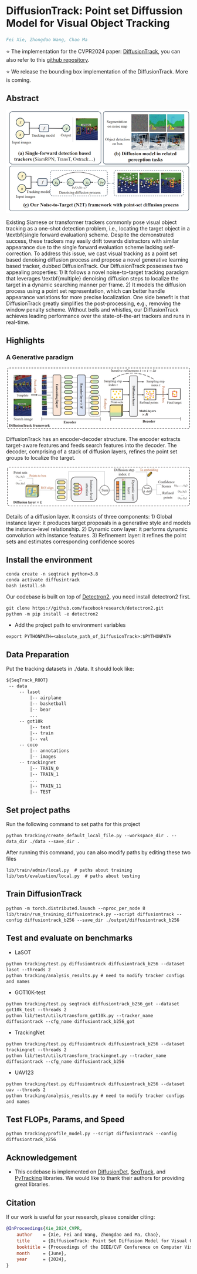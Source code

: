 # DiffusionTrack: Point set Diffussion Model for Visual Object Tracking

```bibtex
Fei Xie, Zhongdao Wang, Chao Ma
```

:star: The implementation for the CVPR2024 paper: [DiffusionTrack](https://openaccess.thecvf.com/content/CVPR2024/papers/Xie_DiffusionTrack_Point_Set_Diffusion_Model_for_Visual_Object_Tracking_CVPR_2024_paper.pdf), you can also refer to this [github repository](https://github.com/phiphiphi31/DiffusionTrack).

:star: We release the bounding box implementation of the DiffusionTrack. More is coming.

## Abstract
![DiffusionTrack_pipeline](pic/compare.png)

Existing Siamese or transformer trackers commonly pose visual object tracking as a one-shot detection problem, i.e., locating the target object in a \textbf{single forward evaluation} scheme. Despite the demonstrated success, these trackers may easily drift towards distractors with similar appearance due to the single forward evaluation scheme lacking self-correction. To address this issue, we cast visual tracking as a point set based denoising diffusion process and propose a novel generative learning based tracker, dubbed DiffusionTrack. Our DiffusionTrack possesses two appealing properties: 1) It follows a novel noise-to-target tracking paradigm that leverages \textbf{multiple} denoising diffusion steps to localize the target in a dynamic searching manner per frame. 2) It models the diffusion process using a point set representation, which can better handle appearance variations for more precise localization. One side benefit is that DiffusionTrack greatly simplifies the post-processing, e.g., removing the window penalty scheme. Without bells and whistles, our DiffusionTrack achieves leading performance over the state-of-the-art trackers and runs in real-time.

## Highlights
### A Generative paradigm


![DiffusionTrack_pipeline](pic/arch.png)

DiffusionTrack has an encoder-decoder structure. The encoder extracts target-aware features and feeds search
features into the decoder. The decoder, comprising of a stack of diffusion layers, refines the point set groups to localize the target.


![Head_Framework](pic/head.png)

Details of a diffusion layer. It consists of three components: 1) Global instance layer: it produces target proposals in a generative
style and models the instance-level relationship. 2) Dynamic conv layer: it performs dynamic convolution with instance features. 3)
Refinement layer: it refines the point sets and estimates corresponding confidence scores

## Install the environment
```
conda create -n seqtrack python=3.8
conda activate diffusintrack
bash install.sh
```
Our codebase is built on top of [Detectron2](https://github.com/facebookresearch/detectron2/blob/main/INSTALL.md#installation), you need install detectron2 first. 

```
git clone https://github.com/facebookresearch/detectron2.git
python -m pip install -e detectron2
```

* Add the project path to environment variables
```
export PYTHONPATH=<absolute_path_of_DiffusionTrack>:$PYTHONPATH
```

## Data Preparation
Put the tracking datasets in ./data. It should look like:
   ```
   ${SeqTrack_ROOT}
    -- data
        -- lasot
            |-- airplane
            |-- basketball
            |-- bear
            ...
        -- got10k
            |-- test
            |-- train
            |-- val
        -- coco
            |-- annotations
            |-- images
        -- trackingnet
            |-- TRAIN_0
            |-- TRAIN_1
            ...
            |-- TRAIN_11
            |-- TEST
   ```
## Set project paths
Run the following command to set paths for this project
```
python tracking/create_default_local_file.py --workspace_dir . --data_dir ./data --save_dir .
```
After running this command, you can also modify paths by editing these two files
```
lib/train/admin/local.py  # paths about training
lib/test/evaluation/local.py  # paths about testing
```

## Train DiffusionTrack
```
python -m torch.distributed.launch --nproc_per_node 8 lib/train/run_training_diffusiontrack.py --script diffusiontrack --config diffusiontrack_b256 --save_dir ./output/diffusiontrack_b256
```


## Test and evaluate on benchmarks

- LaSOT
```
python tracking/test.py diffusiontrack diffusiontrack_b256 --dataset lasot --threads 2
python tracking/analysis_results.py # need to modify tracker configs and names
```
- GOT10K-test
```
python tracking/test.py seqtrack diffusiontrack_b256_got --dataset got10k_test --threads 2
python lib/test/utils/transform_got10k.py --tracker_name diffusiontrack --cfg_name diffusiontrack_b256_got
```
- TrackingNet
```
python tracking/test.py diffusiontrack diffusiontrack_b256 --dataset trackingnet --threads 2
python lib/test/utils/transform_trackingnet.py --tracker_name diffusiontrack --cfg_name diffusiontrack_b256
```

- UAV123
```
python tracking/test.py diffusiontrack diffusiontrack_b256 --dataset uav --threads 2
python tracking/analysis_results.py # need to modify tracker configs and names
```




## Test FLOPs, Params, and Speed
```
python tracking/profile_model.py --script diffusiontrack --config diffusiontrack_b256
```


## Acknowledgement
* This codebase is implemented on  [DiffusionDet](https://github.com/ShoufaChen/DiffusionDet), [SeqTrack](https://github.com/microsoft/VideoX), and [PyTracking](https://github.com/visionml/pytracking) libraries. 
We would like to thank their authors for providing great libraries.




## Citation
If our work is useful for your research, please consider citing:

```Bibtex
@InProceedings{Xie_2024_CVPR,
    author    = {Xie, Fei and Wang, Zhongdao and Ma, Chao},
    title     = {DiffusionTrack: Point Set Diffusion Model for Visual Object Tracking},
    booktitle = {Proceedings of the IEEE/CVF Conference on Computer Vision and Pattern Recognition (CVPR)},
    month     = {June},
    year      = {2024},
}
```
